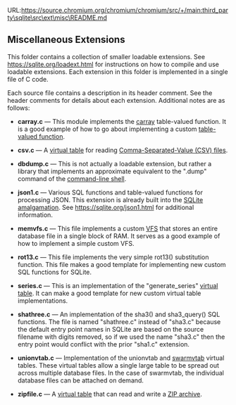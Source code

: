 URL:https://source.chromium.org/chromium/chromium/src/+/main:third_party\sqlite\src\ext\misc\README.md
## Miscellaneous Extensions

This folder contains a collection of smaller loadable extensions.
See <https://sqlite.org/loadext.html> for instructions on how
to compile and use loadable extensions.
Each extension in this folder is implemented in a single file of C code.

Each source file contains a description in its header comment.  See the
header comments for details about each extension.  Additional notes are
as follows:

  *  **carray.c** &mdash;  This module implements the
     [carray](https://sqlite.org/carray.html) table-valued function.
     It is a good example of how to go about implementing a custom
     [table-valued function](https://sqlite.org/vtab.html#tabfunc2).

  *  **csv.c** &mdash;  A [virtual table](https://sqlite.org/vtab.html)
     for reading 
     [Comma-Separated-Value (CSV) files](https://en.wikipedia.org/wiki/Comma-separated_values).

  *  **dbdump.c** &mdash;  This is not actually a loadable extension, but
     rather a library that implements an approximate equivalent to the
     ".dump" command of the
     [command-line shell](https://sqlite.org/cli.html).

  *  **json1.c** &mdash;  Various SQL functions and table-valued functions
     for processing JSON.  This extension is already built into the
     [SQLite amalgamation](https://sqlite.org/amalgamation.html).  See
     <https://sqlite.org/json1.html> for additional information.

  *  **memvfs.c** &mdash;  This file implements a custom
     [VFS](https://sqlite.org/vfs.html) that stores an entire database
     file in a single block of RAM.  It serves as a good example of how
     to implement a simple custom VFS.

  *  **rot13.c** &mdash;  This file implements the very simple rot13()
     substitution function.  This file makes a good template for implementing
     new custom SQL functions for SQLite.

  *  **series.c** &mdash;  This is an implementation of the
     "generate_series" [virtual table](https://sqlite.org/vtab.html).
     It can make a good template for new custom virtual table implementations.

  *  **shathree.c** &mdash;  An implementation of the sha3() and
     sha3_query() SQL functions.  The file is named "shathree.c" instead
     of "sha3.c" because the default entry point names in SQLite are based
     on the source filename with digits removed, so if we used the name
     "sha3.c" then the entry point would conflict with the prior "sha1.c"
     extension.

  *  **unionvtab.c** &mdash; Implementation of the unionvtab and
     [swarmvtab](https://sqlite.org/swarmvtab.html) virtual tables.
     These virtual tables allow a single
     large table to be spread out across multiple database files.  In the
     case of swarmvtab, the individual database files can be attached on
     demand.

  *  **zipfile.c** &mdash;  A [virtual table](https://sqlite.org/vtab.html)
     that can read and write a 
     [ZIP archive](https://en.wikipedia.org/wiki/Zip_%28file_format%29).
